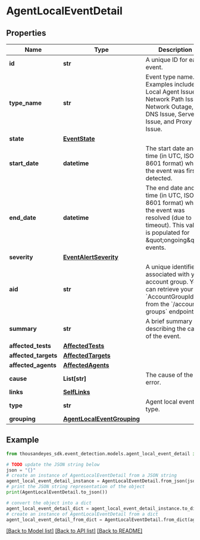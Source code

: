 # AgentLocalEventDetail


## Properties

Name | Type | Description | Notes
------------ | ------------- | ------------- | -------------
**id** | **str** | A unique ID for each event. | [optional] [readonly] 
**type_name** | **str** | Event type name. Examples include, Local Agent Issue, Network Path Issue, Network Outage, DNS Issue, Server Issue, and Proxy Issue. | [optional] [readonly] 
**state** | [**EventState**](EventState.md) |  | [optional] 
**start_date** | **datetime** | The start date and time (in UTC, ISO 8601 format) when the event was first detected. | [optional] [readonly] 
**end_date** | **datetime** | The end date and time (in UTC, ISO 8601 format) when the event was resolved (due to timeout). This value is populated for \&quot;ongoing\&quot; events. | [optional] [readonly] 
**severity** | [**EventAlertSeverity**](EventAlertSeverity.md) |  | [optional] 
**aid** | **str** | A unique identifier associated with your account group. You can retrieve your &#x60;AccountGroupId&#x60; from the &#x60;/account-groups&#x60; endpoint. | [optional] 
**summary** | **str** | A brief summary describing the cause of the event. | [optional] [readonly] 
**affected_tests** | [**AffectedTests**](AffectedTests.md) |  | [optional] 
**affected_targets** | [**AffectedTargets**](AffectedTargets.md) |  | [optional] 
**affected_agents** | [**AffectedAgents**](AffectedAgents.md) |  | [optional] 
**cause** | **List[str]** | The cause of the error. | [optional] 
**links** | [**SelfLinks**](SelfLinks.md) |  | [optional] 
**type** | **str** | Agent local event type. | 
**grouping** | [**AgentLocalEventGrouping**](AgentLocalEventGrouping.md) |  | [optional] 

## Example

```python
from thousandeyes_sdk.event_detection.models.agent_local_event_detail import AgentLocalEventDetail

# TODO update the JSON string below
json = "{}"
# create an instance of AgentLocalEventDetail from a JSON string
agent_local_event_detail_instance = AgentLocalEventDetail.from_json(json)
# print the JSON string representation of the object
print(AgentLocalEventDetail.to_json())

# convert the object into a dict
agent_local_event_detail_dict = agent_local_event_detail_instance.to_dict()
# create an instance of AgentLocalEventDetail from a dict
agent_local_event_detail_from_dict = AgentLocalEventDetail.from_dict(agent_local_event_detail_dict)
```
[[Back to Model list]](../README.md#documentation-for-models) [[Back to API list]](../README.md#documentation-for-api-endpoints) [[Back to README]](../README.md)


